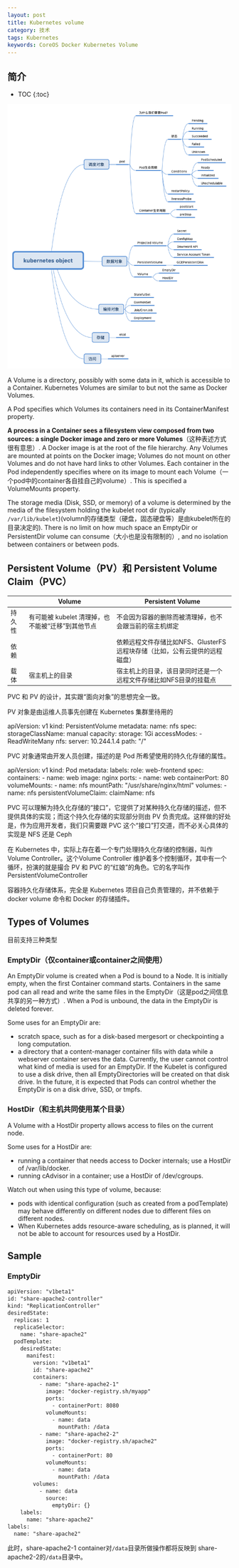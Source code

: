 ```yaml
---
layout: post
title: Kubernetes volume
category: 技术
tags: Kubernetes
keywords: CoreOS Docker Kubernetes Volume
---
```


## 简介

* TOC
{:toc}

![](/public/upload/kubernetes/kubernetes_object.png)

A Volume is a directory, possibly with some data in it, which is accessible to a Container. Kubernetes Volumes are similar to but not the same as Docker Volumes.

A Pod specifies which Volumes its containers need in its ContainerManifest property.

**A process in a Container sees a filesystem view composed from two sources: a single Docker image and zero or more Volumes**（这种表述方式很有意思）. A Docker image is at the root of the file hierarchy. Any Volumes are mounted at points on the Docker image; Volumes do not mount on other Volumes and do not have hard links to other Volumes. Each container in the Pod independently specifies where on its image to mount each Volume（一个pod中的container各自挂自己的volume）. This is specified a VolumeMounts property.

The storage media (Disk, SSD, or memory) of a volume is determined by the media of the filesystem holding the kubelet root dir (typically `/var/lib/kubelet`)(volumn的存储类型（硬盘，固态硬盘等）是由kubelet所在的目录决定的). There is no limit on how much space an EmptyDir or PersistentDir volume can consume（大小也是没有限制的）, and no isolation between containers or between pods.


## Persistent Volume（PV）和 Persistent Volume Claim（PVC）

||Volume|Persistent Volume|
|---|---|---|
|持久性|有可能被 kubelet 清理掉，也不能被“迁移”到其他节点|不会因为容器的删除而被清理掉，也不会跟当前的宿主机绑定|
|依赖||依赖远程文件存储比如NFS、GlusterFS<br>远程块存储（比如，公有云提供的远程磁盘）|
|载体|宿主机上的目录|宿主机上的目录，该目录同时还是一个远程文件存储比如NFS目录的挂载点|


PVC 和 PV 的设计，其实跟“面向对象”的思想完全一致。

PV 对象是由运维人员事先创建在 Kubernetes 集群里待用的

  apiVersion: v1
  kind: PersistentVolume
  metadata:
    name: nfs
  spec:
    storageClassName: manual
    capacity:
      storage: 1Gi
    accessModes:
      - ReadWriteMany
    nfs:
      server: 10.244.1.4
      path: "/"

PVC 对象通常由开发人员创建，描述的是 Pod 所希望使用的持久化存储的属性。

  apiVersion: v1
  kind: Pod
  metadata:
    labels:
      role: web-frontend
  spec:
    containers:
    - name: web
      image: nginx
      ports:
        - name: web
          containerPort: 80
      volumeMounts:
          - name: nfs
            mountPath: "/usr/share/nginx/html"
    volumes:
    - name: nfs
      persistentVolumeClaim:
        claimName: nfs

PVC 可以理解为持久化存储的“接口”，它提供了对某种持久化存储的描述，但不提供具体的实现；而这个持久化存储的实现部分则由 PV 负责完成。这样做的好处是，作为应用开发者，我们只需要跟 PVC 这个“接口”打交道，而不必关心具体的实现是 NFS 还是 Ceph

在 Kubernetes 中，实际上存在着一个专门处理持久化存储的控制器，叫作 Volume Controller。这个Volume Controller 维护着多个控制循环，其中有一个循环，扮演的就是撮合 PV 和 PVC 的“红娘”的角色。它的名字叫作 PersistentVolumeController


容器持久化存储体系，完全是 Kubernetes 项目自己负责管理的，并不依赖于 docker volume 命令和 Docker 的存储插件。

## Types of Volumes

目前支持三种类型

### EmptyDir（仅container或container之间使用）

An EmptyDir volume is created when a Pod is bound to a Node. It is initially empty, when the first Container command starts. Containers in the same pod can all read and write the same files in the EmptyDir（这是pod之间信息共享的另一种方式）. When a Pod is unbound, the data in the EmptyDir is deleted forever.

Some uses for an EmptyDir are:

- scratch space, such as for a disk-based mergesort or checkpointing a long computation.
- a directory that a content-manager container fills with data while a webserver container serves the data.
Currently, the user cannot control what kind of media is used for an EmptyDir. If the Kubelet is configured to use a disk drive, then all EmptyDirectories will be created on that disk drive. In the future, it is expected that Pods can control whether the EmptyDir is on a disk drive, SSD, or tmpfs.

### HostDir（和主机共同使用某个目录）

A Volume with a HostDir property allows access to files on the current node.

Some uses for a HostDir are:

- running a container that needs access to Docker internals; use a HostDir of /var/lib/docker.
- running cAdvisor in a container; use a HostDir of /dev/cgroups.

Watch out when using this type of volume, because:

- pods with identical configuration (such as created from a podTemplate) may behave differently on different nodes due to different files on different nodes.
- When Kubernetes adds resource-aware scheduling, as is planned, it will not be able to account for resources used by a HostDir.

## Sample

### EmptyDir

    apiVersion: "v1beta1"
    id: "share-apache2-controller"
    kind: "ReplicationController"
    desiredState:
      replicas: 1
      replicaSelector:
        name: "share-apache2"
      podTemplate:
        desiredState:
          manifest:
            version: "v1beta1"
            id: "share-apache2"
            containers:
              - name: "share-apache2-1"
                image: "docker-registry.sh/myapp"
                ports:
                  - containerPort: 8080
                volumeMounts:
                  - name: data
                    mountPath: /data
              - name: "share-apache2-2"
                image: "docker-registry.sh/apache2"
                ports:
                  - containerPort: 80
                volumeMounts:
                  - name: data
                    mountPath: /data
            volumes:
              - name: data
                source:
                  emptyDir: {}
        labels:
          name: "share-apache2"
    labels:
      name: "share-apache2"
      
此时，share-apache2-1 container对`/data`目录所做操作都将反映到 share-apache2-2的`/data`目录中。


